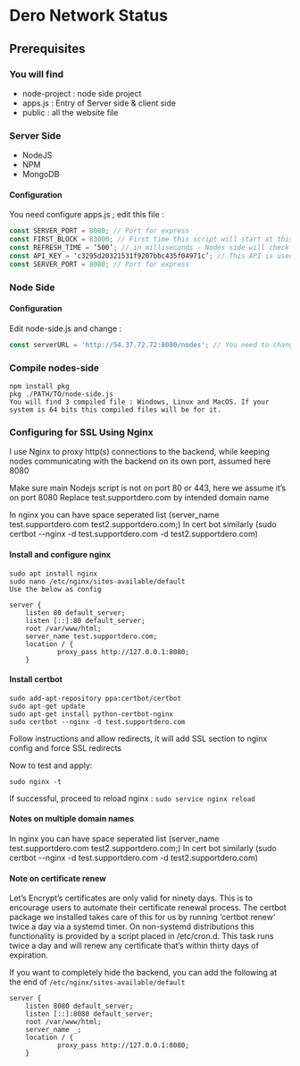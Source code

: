 # Dero Network Status

## Prerequisites

### You will find

* node-project : node side project
* apps.js : Entry of Server side & client side
* public : all the website file

### Server Side

* NodeJS
* NPM
* MongoDB

#### Configuration

You need configure apps.js ; edit this file :
```javascript
const SERVER_PORT = 8080; // Port for express
const FIRST_BLOCK = 83000; // First time this script will start at this block number and store data block in mongoDB.
const REFRESH_TIME = ‘500’; // in milliseconds - Nodes side will check their own daemon every REFRESH_TIME
const API_KEY = ‘c3295d20321531f9207bbc435f04971c’; // This API is used to geolocate nodes during their first connection. 
const SERVER_PORT = 8080; // Port for express
```


### Node Side

#### Configuration

Edit node-side.js and change : 
```javascript
const serverURL = 'http://54.37.72.72:8080/nodes'; // You need to change IP and PORT. You need to set same port like server side
```


### Compile nodes-side 

```
npm install pkg
pkg ./PATH/TO/node-side.js
You will find 3 compiled file : Windows, Linux and MacOS. If your system is 64 bits this compiled files will be for it.
```

### Configuring for SSL Using Nginx

I use Nginx to proxy http(s) connections to the backend, while keeping nodes communicating with the backend on its own port, assumed here 8080

Make sure main Nodejs script is not on port 80 or 443, here we assume it’s on port 8080
Replace test.supportdero.com by intended domain name

In nginx you can have space seperated list (server_name test.supportdero.com test2.supportdero.com;)
In cert bot similarly (sudo certbot --nginx -d test.supportdero.com -d test2.supportdero.com)

#### Install and configure nginx

```
sudo apt install nginx
sudo nano /etc/nginx/sites-available/default
Use the below as config
```

```
server {
    listen 80 default_server;
    listen [::]:80 default_server;
    root /var/www/html;
    server_name test.supportdero.com;
    location / {
            proxy_pass http://127.0.0.1:8080;
	}
```

#### Install certbot

```
sudo add-apt-repository ppa:certbot/certbot
sudo apt-get update
sudo apt-get install python-certbot-nginx
sudo certbot --nginx -d test.supportdero.com
```

Follow instructions and allow redirects, it will add SSL section to nginx config and force SSL redirects

Now to test and apply:

`sudo nginx -t` 

If successful, proceed to reload nginx :  `sudo service nginx reload`

#### Notes on multiple domain names

In nginx you can have space seperated list (server_name test.supportdero.com test2.supportdero.com;)
In cert bot similarly (sudo certbot --nginx -d test.supportdero.com -d test2.supportdero.com)

#### Note on certificate renew

Let’s Encrypt’s certificates are only valid for ninety days. This is to encourage users to automate their certificate renewal process. The certbot package we installed takes care of this for us by running ‘certbot renew’ twice a day via a systemd timer. On non-systemd distributions this functionality is provided by a script placed in /etc/cron.d. This task runs twice a day and will renew any certificate that’s within thirty days of expiration.

If you want to completely hide the backend, you can add the following at the end of `/etc/nginx/sites-available/default`

```
server {
    listen 8080 default_server;
    listen [::]:8080 default_server;
    root /var/www/html;
    server_name _;
    location / {
            proxy_pass http://127.0.0.1:8080;
    }
```



